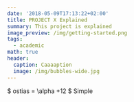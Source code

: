```yaml
---
date: '2018-05-09T17:13:22+02:00'
title: PROJECT X Explained
summary: This project is explained
image_preview: /img/getting-started.png
tags:
  - academic
math: true
header:
  caption: Caaaaption
  image: /img/bubbles-wide.jpg
---
```

$ ostias = \alpha +12 $ Simple
